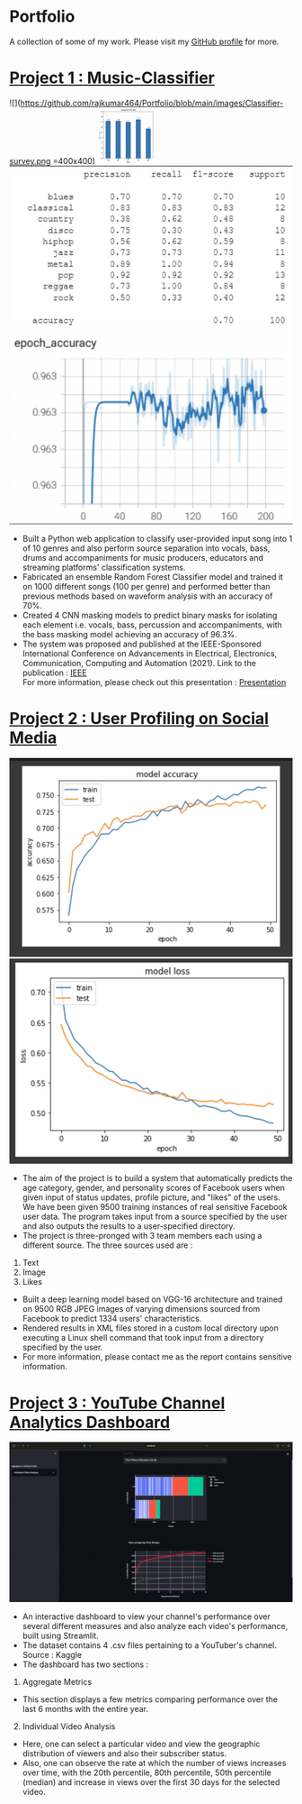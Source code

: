 # Portfolio
A collection of some of my work. Please visit my [GitHub profile](https://github.com/rajkumar464) for more. 

# [Project 1 : Music-Classifier](https://github.com/rajkumar464/Music-Classifier)
![](https://github.com/rajkumar464/Portfolio/blob/main/images/Classifier-survey.png =400x400)
<img src="https://github.com/rajkumar464/Portfolio/blob/main/images/Classifier-survey.png" width="100" height="100">
![](https://github.com/rajkumar464/Portfolio/blob/main/images/RFC%20performance.png)
![](https://github.com/rajkumar464/Portfolio/blob/main/images/Bass.png)
* Built a Python web application to classify user-provided input song into 1 of 10 genres and also perform source separation into vocals, bass, drums and accompaniments for music producers, educators and streaming platforms' classification systems. </br>
* Fabricated an ensemble Random Forest Classifier model and trained it on 1000 different songs (100 per genre) and performed better than previous methods based on waveform analysis with an accuracy of 70%.</br>
* Created 4 CNN masking models to predict binary masks for isolating each element i.e. vocals, bass, percussion and accompaniments, with the bass masking model achieving an accuracy of 96.3%.</br>
* The system was proposed and published at the IEEE-Sponsored International Conference on Advancements in Electrical, Electronics, Communication, Computing and Automation (2021). Link to the publication : [IEEE](https://ieeexplore.ieee.org/document/9675518)</br>
For more information, please check out this presentation : [Presentation](https://docs.google.com/presentation/d/1D4YVrl-OZT2HIdfohhjBfBVMJv2G5B1J7Qx2KvqL_6Y/edit?usp=sharing)</br>

# [Project 2 : User Profiling on Social Media](https://github.com/rajkumar464/User-Profiling-on-Social-Media)
![](https://github.com/rajkumar464/Portfolio/blob/main/images/Accuracy.png)
![](https://github.com/rajkumar464/Portfolio/blob/main/images/Loss.png)
* The aim of the project is to build a system that automatically predicts the age category, gender, and personality scores of Facebook users when given input of status updates, profile picture, and "likes" of the users. We have been given 9500 training instances of real sensitive Facebook user data. The program takes input from a source specified by the user and also outputs the results to a user-specified directory.</br>
* The project is three-pronged with 3 team members each using a different source. The three sources used are : </br>
1. Text</br>
2. Image</br>
3. Likes </br>
* Built a deep learning model based on VGG-16 architecture and trained on 9500 RGB JPEG images of varying dimensions sourced from Facebook to predict 1334 users' characteristics.</br>
* Rendered results in XML files stored in a custom local directory upon executing a Linux shell command that took input from a directory specified by the user.</br>
* For more information, please contact me as the report contains sensitive information.</br>

# [Project 3 : YouTube Channel Analytics Dashboard](https://github.com/rajkumar464/YouTube_Dashboard)
![](https://github.com/rajkumar464/Portfolio/blob/main/images/Analytics%20Dashboard.png)
* An interactive dashboard to view your channel's performance over several different measures and also analyze each video's performance, built using Streamlit.</br>
* The dataset contains 4 .csv files pertaining to a YouTuber's channel. Source : Kaggle
*  The dashboard has two sections :
1. Aggregate Metrics
* This section displays a few metrics comparing performance over the last 6 months with the entire year.
2. Individual Video Analysis
* Here, one can select a particular video and view the geographic distribution of viewers and also their subscriber status.
* Also, one can observe the rate at which the number of views increases over time, with the 20th percentile, 80th percentile, 50th percentile (median) and increase in views over the first 30 days for the selected video.

